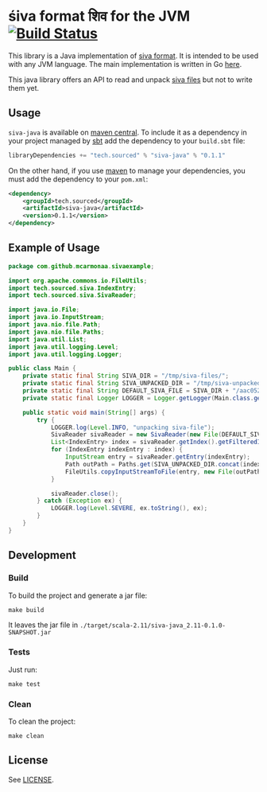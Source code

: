 # śiva format शिव for the JVM [![Build Status](https://travis-ci.org/src-d/siva-java.svg?branch=master)](https://travis-ci.org/src-d/siva-java)

This library is a Java implementation of [siva format](https://github.com/src-d/go-siva/blob/master/SPEC.md).
It  is intended to be used with any JVM language.
The main implementation is written in Go [here](https://github.com/src-d/go-siva).

This java library offers an API to read and unpack [siva files](https://github.com/src-d/go-siva/blob/master/SPEC.md) but not to write them yet.

## Usage

`siva-java` is available on [maven central](http://search.maven.org/#search%7Cga%7C1%7Csiva-java). To include it as a dependency in your project managed by [sbt](http://www.scala-sbt.org/) add the dependency to your `build.sbt` file:

```scala
libraryDependencies += "tech.sourced" % "siva-java" % "0.1.1"
```

On the other hand, if you use [maven](https://maven.apache.org/) to manage your dependencies, you must add the dependency to your `pom.xml`:

```xml
<dependency>
    <groupId>tech.sourced</groupId>
    <artifactId>siva-java</artifactId>
    <version>0.1.1</version>
</dependency>
```

## Example of Usage

```java
package com.github.mcarmonaa.sivaexample;

import org.apache.commons.io.FileUtils;
import tech.sourced.siva.IndexEntry;
import tech.sourced.siva.SivaReader;

import java.io.File;
import java.io.InputStream;
import java.nio.file.Path;
import java.nio.file.Paths;
import java.util.List;
import java.util.logging.Level;
import java.util.logging.Logger;

public class Main {
    private static final String SIVA_DIR = "/tmp/siva-files/";
    private static final String SIVA_UNPACKED_DIR = "/tmp/siva-unpacked/";
    private static final String DEFAULT_SIVA_FILE = SIVA_DIR + "/aac052c42c501abf6aa8c3509424e837bb27e188.siva";
    private static final Logger LOGGER = Logger.getLogger(Main.class.getName());

    public static void main(String[] args) {
        try {
            LOGGER.log(Level.INFO, "unpacking siva-file");
            SivaReader sivaReader = new SivaReader(new File(DEFAULT_SIVA_FILE));
            List<IndexEntry> index = sivaReader.getIndex().getFilteredIndex().getEntries();
            for (IndexEntry indexEntry : index) {
                InputStream entry = sivaReader.getEntry(indexEntry);
                Path outPath = Paths.get(SIVA_UNPACKED_DIR.concat(indexEntry.getName()));
                FileUtils.copyInputStreamToFile(entry, new File(outPath.toString()));
            }

            sivaReader.close();
        } catch (Exception ex) {
            LOGGER.log(Level.SEVERE, ex.toString(), ex);
        }
    }
}
```

## Development

### Build

To build the project and generate a jar file:

    make build

It leaves the jar file  in `./target/scala-2.11/siva-java_2.11-0.1.0-SNAPSHOT.jar`

### Tests

Just run:

    make test


### Clean

To clean the project:

    make clean


## License

See [LICENSE](LICENSE).
